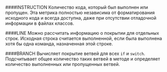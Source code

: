 ####INSTRUCTION
Количество кода, который был выполнен или пропущен. Эта метрика полностью независима от форматирования исходного кода и всегда доступна, даже при отсутствии отладочной информации в файлах классов.

####LINE
Можно рассчитать информацию о покрытии для отдельных строк. Исходная строка считается выполненной, если была выполнена хотя бы одна команда, назначенная этой строке.

####BRANCH
Вычисляет покрытие ветвей для всех `if` и `switch`. Подсчитывает общее количество таких ветвей в методе и определяет количество выполненных или пропущенных ветвей.